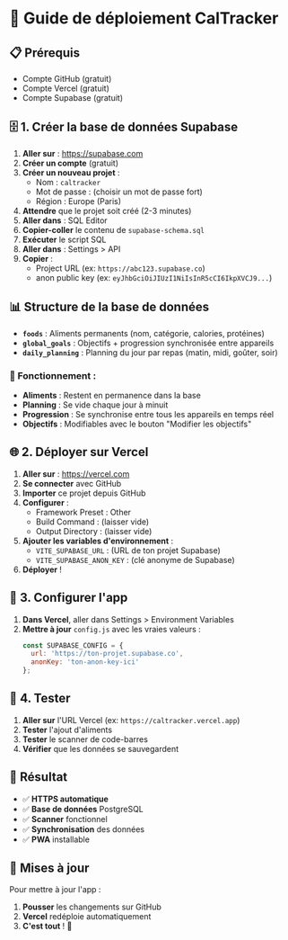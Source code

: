 # 🚀 Guide de déploiement CalTracker

## 📋 Prérequis
- Compte GitHub (gratuit)
- Compte Vercel (gratuit)
- Compte Supabase (gratuit)

## 🗄️ 1. Créer la base de données Supabase

1. **Aller sur** : https://supabase.com
2. **Créer un compte** (gratuit)
3. **Créer un nouveau projet** :
   - Nom : `caltracker`
   - Mot de passe : (choisir un mot de passe fort)
   - Région : Europe (Paris)
4. **Attendre** que le projet soit créé (2-3 minutes)
5. **Aller dans** : SQL Editor
6. **Copier-coller** le contenu de `supabase-schema.sql`
7. **Exécuter** le script SQL
8. **Aller dans** : Settings > API
9. **Copier** :
   - Project URL (ex: `https://abc123.supabase.co`)
   - anon public key (ex: `eyJhbGciOiJIUzI1NiIsInR5cCI6IkpXVCJ9...`)

## 📊 Structure de la base de données

- **`foods`** : Aliments permanents (nom, catégorie, calories, protéines)
- **`global_goals`** : Objectifs + progression synchronisée entre appareils
- **`daily_planning`** : Planning du jour par repas (matin, midi, goûter, soir)

### 🔄 Fonctionnement :
- **Aliments** : Restent en permanence dans la base
- **Planning** : Se vide chaque jour à minuit
- **Progression** : Se synchronise entre tous les appareils en temps réel
- **Objectifs** : Modifiables avec le bouton "Modifier les objectifs"

## 🌐 2. Déployer sur Vercel

1. **Aller sur** : https://vercel.com
2. **Se connecter** avec GitHub
3. **Importer** ce projet depuis GitHub
4. **Configurer** :
   - Framework Preset : Other
   - Build Command : (laisser vide)
   - Output Directory : (laisser vide)
5. **Ajouter les variables d'environnement** :
   - `VITE_SUPABASE_URL` : (URL de ton projet Supabase)
   - `VITE_SUPABASE_ANON_KEY` : (clé anonyme de Supabase)
6. **Déployer** !

## 🔧 3. Configurer l'app

1. **Dans Vercel**, aller dans Settings > Environment Variables
2. **Mettre à jour** `config.js` avec les vraies valeurs :
   ```javascript
   const SUPABASE_CONFIG = {
     url: 'https://ton-projet.supabase.co',
     anonKey: 'ton-anon-key-ici'
   };
   ```

## 📱 4. Tester

1. **Aller sur** l'URL Vercel (ex: `https://caltracker.vercel.app`)
2. **Tester** l'ajout d'aliments
3. **Tester** le scanner de code-barres
4. **Vérifier** que les données se sauvegardent

## 🎯 Résultat

- ✅ **HTTPS automatique**
- ✅ **Base de données** PostgreSQL
- ✅ **Scanner** fonctionnel
- ✅ **Synchronisation** des données
- ✅ **PWA** installable

## 🔄 Mises à jour

Pour mettre à jour l'app :
1. **Pousser** les changements sur GitHub
2. **Vercel** redéploie automatiquement
3. **C'est tout** ! 🎉
